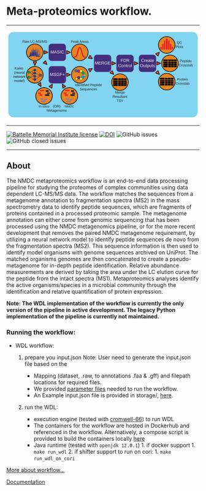 # Meta-proteomics workflow.
<hr>

![workflow](docs/metap_workflow2024.svg)  

<hr>

[![Battelle Memorial Institute license](https://img.shields.io/badge/license-Battelle%20Memorial%20Institute-green)](https://github.com/microbiomedata/metaPro/blob/master/license.txt)
[![DOI](https://zenodo.org/badge/DOI/10.5281/zenodo.5748584.svg)](https://doi.org/10.5281/zenodo.5748584)
![GitHub issues](https://img.shields.io/github/issues-raw/microbiomedata/metaPro)
![GitHub closed issues](https://img.shields.io/github/issues-closed-raw/microbiomedata/metaPro)
<hr>

## About
<!-- Meta-proteomics workflow is an end-to-end data processing and analyzing pipeline for studying proteomes i.e studying [protein identification and characterization using MS/MS data](https://www.sciencedirect.com/science/article/pii/S1874391911002053). -->

The NMDC metaproteomics workflow is an end-to-end data processing pipeline for studying the proteomes of complex communities using data dependent LC-MS/MS data. The workflow matches the sequences from a metagenome annotation to fragmentation spectra (MS2) in the mass spectrometry data to identify peptide sequences, which are fragments of proteins contained in a processed proteomic sample. The metagenome annotation can either come from genomic sequencing that has been processed using the NMDC metagenomics pipeline, or for the more recent development that removes the paired NMDC metagenome requirement, by utilizing a neural network model to identify peptide sequences de novo from the fragmentation spectra (MS2). This sequence information is then used to identify model organisms with genome sequences archived on UniProt. The matched organisms genomes are then concatenated to create a pseudo-metagenome for in-depth peptide identification. Relative abundance measurements are derived by taking the area under the LC elution curve for the peptide from the intact spectra (MS1).
Metaproteomics analyses identify the active organisms/species in a microbial community through the identification and relative quantification of protein expression.

**Note: The WDL implementation of the workflow is currently the only version of the pipeline in active development. The legacy Python implementation of the pipeline is currently not maintained.**

### Running the workflow:

- WDL workflow:

    1. prepare you input.json
       Note: User need to generate the input.json file based on the 
         - Mapping (dataset, .raw, to annotations .faa & .gff) and filepath locations for required files.
         - We provided [parameter files](storage/parameters) needed to run the workflow.
         - An Example input.json file is provided in storage/, [here](storage/input.json).

    2. run the WDL:
       - execution engine (tested with [cromwell-66](https://github.com/broadinstitute/cromwell/releases)) to run WDL
       - The containers for the workflow are hosted in Dockerhub and referenced in the workflow. Alternatively, a compose script is provided to build the containers locally [here](wdl/docker-compose.yml)
       - Java runtime (tested with `openjdk 12.0.1`)
             1. if docker support 
                1. `make run_wdl`
             2. if shifter support to run on cori:
                1. `make run_wdl_on_cori`


[More about workflow...](docs/index.rst)

[Documentation](https://nmdc-proteomics-workflow.readthedocs.io/en/latest/)
